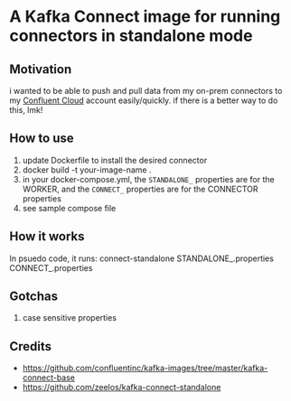 # A Kafka Connect image for running connectors in standalone mode
## Motivation
i wanted to be able to push and pull data from my on-prem connectors to my [Confluent Cloud](https://confluent.cloud/) account easily/quickly. if there is a better way to do this, lmk!
## How to use
1. update Dockerfile to install the desired connector
2. docker build -t your-image-name .
3. in your docker-compose.yml, the `STANDALONE_` properties are for the WORKER, and the `CONNECT_` properties are for the CONNECTOR properties
4. see sample compose file

## How it works
In psuedo code, it runs: 
connect-standalone STANDALONE_.properties CONNECT_.properties 

## Gotchas
1. case sensitive properties

## Credits
* https://github.com/confluentinc/kafka-images/tree/master/kafka-connect-base
* https://github.com/zeelos/kafka-connect-standalone
